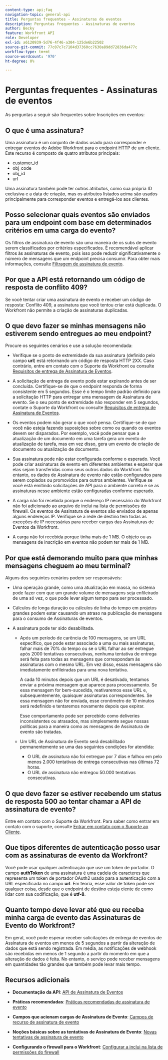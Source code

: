 ```yaml
---
content-type: api;faq
navigation-topic: general-api
title: Perguntas frequentes - Assinaturas de eventos
description: Perguntas frequentes - Assinaturas de eventos
author: Becky
feature: Workfront API
role: Developer
exl-id: a6120939-5d76-4f46-a304-125de6b22502
source-git-commit: 77c07c7c7104d37360cc7630a89dd72836da477c
workflow-type: tm+mt
source-wordcount: '970'
ht-degree: 0%

---
```


# Perguntas frequentes - Assinaturas de eventos

<!--
{{highlighted-preview}}
-->

As perguntas a seguir são frequentes sobre Inscrições em eventos:

## O que é uma assinatura?

Uma assinatura é um conjunto de dados usado para corresponder e entregar eventos do Adobe Workfront para o endpoint HTTP de um cliente. Este recurso é composto de quatro atributos principais:

* customer_id
* obj_code
* obj_id
* url

Uma assinatura também pode ter outros atributos, como sua própria ID exclusiva e a data de criação, mas os atributos listados acima são usados principalmente para corresponder eventos e entregá-los aos clientes.

## Posso selecionar quais eventos são enviados para um endpoint com base em determinados critérios em uma carga do evento?

Os filtros de assinatura de evento são uma maneira de os subs de evento serem classificados por critérios especificados. É recomendável aplicar filtros às assinaturas de evento, pois isso pode reduzir significativamente o número de mensagens que um endpoint precisa consumir. Para obter mais informações, consulte [Filtragem de assinatura de evento](../../wf-api/general/event-subs-api.md#event).

## Por que a API está retornando um código de resposta de conflito 409?

Se você tentar criar uma assinatura de evento e receber um código de resposta: Conflito 409, a assinatura que você tentou criar está duplicada. O Workfront não permite a criação de assinaturas duplicadas.

## O que devo fazer se minhas mensagens não estiverem sendo entregues ao meu endpoint?

Procure os seguintes cenários e use a solução recomendada:

* Verifique se o ponto de extremidade da sua assinatura (definido pelo campo **url**) está retornando um código de resposta HTTP 2XX. Caso contrário, entre em contato com o Suporte da Workfront ou consulte [Requisitos de entrega de Assinatura de Eventos](../../wf-api/general/setup-event-sub-endpoint.md).

* A solicitação de entrega de evento pode estar expirando antes de ser concluída. Certifique-se de que o endpoint responda de forma consistente em 5 segundos. Esse é o tempo limite padrão definido para a solicitação HTTP para entregar uma mensagem de Assinatura de evento. Se o seu ponto de extremidade não responder em 5 segundos, contate o Suporte da Workfront ou consulte [Requisitos de entrega de Assinatura de Eventos](../../wf-api/general/setup-event-sub-endpoint.md).
* Os eventos podem não gerar o que você pensa. Certifique-se de que você não esteja fazendo suposições sobre como ou quando os eventos devem ser disparados. Por exemplo, você pode pensar que a atualização de um documento em uma tarefa gera um evento de atualização de tarefa, mas em vez disso, gera um evento de criação de documento ou atualização de documento.
* Sua assinatura pode não estar configurada conforme o esperado. Você pode criar assinaturas de evento em diferentes ambientes e esperar que elas sejam transferidas como seus outros dados do Workfront. No entanto, os dados de Assinatura de evento não estão configurados para serem copiados ou promovidos para outros ambientes. Verifique se você está emitindo solicitações de API para o ambiente correto e se as assinaturas nesse ambiente estão configuradas conforme esperado.
* A carga não foi recebida porque o endereço IP necessário do Workfront não foi adicionado ao arquivo de inclui na lista de permissões do firewall. Os eventos de Assinatura de eventos são enviados de apenas alguns endereços IP. Verifique se a rede de destino tem todas as exceções de IP necessárias para receber cargas das Assinaturas de Eventos da Workfront.
* A carga não foi recebida porque tinha mais de 1 MB. O objeto ou as mensagens de inscrição em eventos não podem ter mais de 1 MB.

## Por que está demorando muito para que minhas mensagens cheguem ao meu terminal?

Alguns dos seguintes cenários podem ser responsáveis:

* Uma operação grande, como uma atualização em massa, no sistema pode fazer com que um grande volume de mensagens seja enfileirado de uma só vez, o que pode levar algum tempo para ser processado.
* Cálculos de longa duração ou cálculos de linha do tempo em projetos grandes podem estar causando um atraso na publicação de mensagens para o consumo de Assinaturas de eventos.
* A assinatura pode ter sido desabilitada.

   * Após um período de carência de 100 mensagens, se um URL específico, que pode estar associado a uma ou mais assinaturas, falhar mais de 70% do tempo ou se o URL falhar ao ser entregue após 2000 tentativas consecutivas, nenhuma tentativa de entrega será feita para todas as mensagens que correspondam às assinaturas com o mesmo URL. Em vez disso, essas mensagens são imediatamente enfileiradas para uma nova tentativa.

     A cada 10 minutos depois que um URL é desativado, tentamos enviar a próxima mensagem que aparece para processamento. Se essa mensagem for bem-sucedida, reativaremos esse URL e, subsequentemente, quaisquer assinaturas correspondentes. Se essa mensagem não for enviada, esse cronômetro de 10 minutos será redefinido e tentaremos novamente depois que expirar.

     Esse comportamento pode ser percebido como deliveries inconsistentes ou atrasados, mas simplesmente segue nossas políticas para a maneira como as mensagens de Assinatura de evento são tratadas.

   * Um URL de Assinatura de Evento será desabilitado permanentemente se uma das seguintes condições for atendida:

      * O URL de assinatura não foi entregue por 7 dias e falhou em pelo menos 2.000 tentativas de entrega consecutivas nas últimas 72 horas.
      * O URL de assinatura não entregou 50.000 tentativas consecutivas.

## O que devo fazer se estiver recebendo um status de resposta 500 ao tentar chamar a API de assinatura de evento?

Entre em contato com o Suporte da Workfront. Para saber como entrar em contato com o suporte, consulte [Entrar em contato com o Suporte ao Cliente](../../workfront-basics/tips-tricks-and-troubleshooting/contact-customer-support.md).

## Que tipos diferentes de autenticação posso usar com as assinaturas de evento da Workfront?

Você pode usar qualquer autenticação que use um token de portador. O campo **authToken** de uma assinatura é uma cadeia de caracteres que representa um token de portador OAuth2 usado para a autenticação com a URL especificada no campo **url**. Em teoria, esse valor de token pode ser qualquer coisa, desde que o endpoint de destino esteja ciente de como lidar com sua codificação, que é **utf-8**.

## Quanto tempo deve levar até que eu receba minha carga de evento das Assinaturas de Evento do Workfront?

Em geral, você pode esperar receber solicitações de entrega de eventos de Assinatura de eventos em menos de 5 segundos a partir da alteração de dados que está sendo registrada. Em média, as notificações de webhook são recebidas em menos de 1 segundo a partir do momento em que a alteração de dados é feita. No entanto, o serviço pode receber mensagens em quantidades tão grandes que também pode levar mais tempo.

## Recursos adicionais

* **Documentação da API**: [API de Assinatura de Eventos](../../wf-api/general/event-subs-api.md)

* **Práticas recomendadas**: [Práticas recomendadas de assinatura de evento](../../wf-api/general/event-sub-best-practice.md)

* **Campos que acionam cargas de Assinatura de Evento**: [Campos de recurso de assinatura de evento](../../wf-api/api/event-sub-resource-fields.md)

* **Noções básicas sobre as tentativas de Assinatura de Evento**: [Novas tentativas de assinatura de evento](../../wf-api/api/event-sub-retries.md)

* **Configurando o firewall para o Workfront**: [Configurar a inclui na lista de permissões do firewall](../../administration-and-setup/get-started-wf-administration/configure-your-firewall.md)
